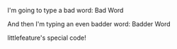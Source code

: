 I'm going to type a bad word: Bad Word

And then I'm typing an even badder word: Badder Word

littlefeature's special code!